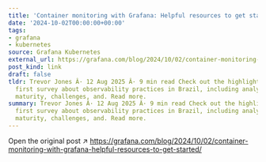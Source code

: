 ```yaml
---
title: 'Container monitoring with Grafana: Helpful resources to get started'
date: '2024-10-02T00:00:00+00:00'
tags:
- grafana
- kubernetes
source: Grafana Kubernetes
external_url: https://grafana.com/blog/2024/10/02/container-monitoring-with-grafana-helpful-resources-to-get-started/
post_kind: link
draft: false
tldr: Trevor Jones Â· 12 Aug 2025 Â· 9 min read Check out the highlights from our
  first survey about observability practices in Brazil, including analysis on adoption,
  maturity, challenges, and. Read more.
summary: Trevor Jones Â· 12 Aug 2025 Â· 9 min read Check out the highlights from our
  first survey about observability practices in Brazil, including analysis on adoption,
  maturity, challenges, and. Read more.
---
```

Open the original post ↗ https://grafana.com/blog/2024/10/02/container-monitoring-with-grafana-helpful-resources-to-get-started/
